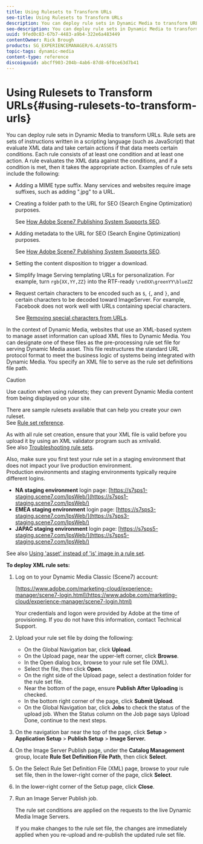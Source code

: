 ```yaml
---
title: Using Rulesets to Transform URLs
seo-title: Using Rulesets to Transform URLs
description: You can deploy rule sets in Dynamic Media to transform URLs. Rule sets are sets of instructions written in a scripting language (such as JavaScript) that evaluate XML data and take certain actions if that data meets certain conditions. 
seo-description: You can deploy rule sets in Dynamic Media to transform URLs. Rule sets are sets of instructions written in a scripting language (such as JavaScript) that evaluate XML data and take certain actions if that data meets certain conditions. 
uuid: 9fed0c83-67b7-4483-a9b4-322e6a483449
contentOwner: Rick Brough
products: SG_EXPERIENCEMANAGER/6.4/ASSETS
topic-tags: dynamic-media
content-type: reference
discoiquuid: abcff903-204b-4ab6-87d8-6f0ce63d7b41
---
```


# Using Rulesets to Transform URLs{#using-rulesets-to-transform-urls}

You can deploy rule sets in Dynamic Media to transform URLs. Rule sets are sets of instructions written in a scripting language (such as JavaScript) that evaluate XML data and take certain actions if that data meets certain conditions. Each rule consists of at least one condition and at least one action. A rule evaluates the XML data against the conditions, and if a condition is met, then it takes the appropriate action. Examples of rule sets include the following:

* Adding a MIME type suffix. Many services and websites require image suffixes, such as adding ".jpg" to a URL.
* Creating a folder path to the URL for SEO (Search Engine Optimization) purposes. 

  See [How Adobe Scene7 Publishing System Supports SEO](https://marketing.adobe.com/resources/help/en_US/s7/s7_seo.pdf).  

* Adding metadata to the URL for SEO (Search Engine Optimization) purposes. 

  See [How Adobe Scene7 Publishing System Supports SEO](https://marketing.adobe.com/resources/help/en_US/s7/s7_seo.pdf).  

* Setting the content disposition to trigger a download.
* Simplify Image Serving templating URLs for personalization. For example, turn `rgb{XX,YY,ZZ}` into the RTF-ready `\redXX\greenYY\blueZZ`

* Request certain characters to be encoded such as `$`, `{`, and `}`, and certain characters to be decoded toward ImageServer. For example, Facebook does not work well with URLs containing special characters.  

  See [Removing special characters from URLs](https://helpx.adobe.com/experience-manager/scene7/kb/base/scene7-rulesets/remove-special-characters-urls.html).

In the context of Dynamic Media, websites that use an XML-based system to manage asset information can upload XML files to Dynamic Media. You can designate one of these files as the pre-processing rule set file for serving Dynamic Media asset. This file restructures the standard URL protocol format to meet the business logic of systems being integrated with Dynamic Media. You specify an XML file to serve as the rule set definitions file path.

>[!CAUTION]
>
>Use caution when using rulesets; they can prevent Dynamic Media content from being displayed on your site.

There are sample rulesets available that can help you create your own ruleset.  
See [Rule set reference](https://marketing.adobe.com/resources/help/en_US/s7/is_ir_api/is_api/image_catalog/c_rule_set_reference.html).

As with all rule set creation, ensure that your XML file is valid before you upload it by using an XML validator program such as xmlvalid.  
See also [Troubleshooting rule sets](https://helpx.adobe.com/experience-manager/scene7/kb/base/scene7-rulesets/scene7-ruleset-troubleshooting.html).

Also, make sure you first test your rule set in a staging environment that does not impact your live production environment.  
Production environments and staging environments typically require different logins.

* **NA staging environment** login page: [https://s7sps1-staging.scene7.com/IpsWeb/](https://s7sps1-staging.scene7.com/IpsWeb/)
* **EMEA staging environment** login page: [https://s7sps3-staging.scene7.com/IpsWeb/](https://s7sps3-staging.scene7.com/IpsWeb/)
* **JAPAC staging environment** login page: [https://s7sps5-staging.scene7.com/IpsWeb/](https://s7sps5-staging.scene7.com/IpsWeb/)

See also [Using 'asset' instead of 'is' image in a rule set](https://helpx.adobe.com/experience-manager/scene7/kb/base/scene7-rulesets/ruleset-asset-instead-image.html).

**To deploy XML rule sets:**

1. Log on to your Dynamic Media Classic (Scene7) account:

   [https://www.adobe.com/marketing-cloud/experience-manager/scene7-login.html](https://www.adobe.com/marketing-cloud/experience-manager/scene7-login.html)

   Your credentials and logon were provided by Adobe at the time of provisioning. If you do not have this information, contact Technical Support.

1. Upload your rule set file by doing the following:

    * On the Global Navigation bar, click **Upload**.
    * On the Upload page, near the upper-left corner, click **Browse**.
    * In the Open dialog box, browse to your rule set file (XML).
    * Select the file, then click **Open**.
    * On the right side of the Upload page, select a destination folder for the rule set file.
    * Near the bottom of the page, ensure **Publish After Uploading** is checked.
    * In the bottom right corner of the page, click **Submit Upload**.
    * On the Global Navigation bar, click **Jobs** to check the status of the upload job. When the Status column on the Job page says Upload Done, continue to the next steps.

1. On the navigation bar near the top of the page, click **Setup** &gt; **Application Setup** &gt; **Publish Setup** &gt;  **Image Server.**
1. On the Image Server Publish page, under the **Catalog Management** group, locate **Rule Set Definition File Path**, then click **Select**.
1. On the Select Rule Set Definition File (XML) page, browse to your rule set file, then in the lower-right corner of the page, click **Select**.
1. In the lower-right corner of the Setup page, click **Close**.
1. Run an Image Server Publish job.

   The rule set conditions are applied on the requests to the live Dynamic Media Image Servers.

   If you make changes to the rule set file, the changes are immediately applied when you re-upload and re-publish the updated rule set file.

